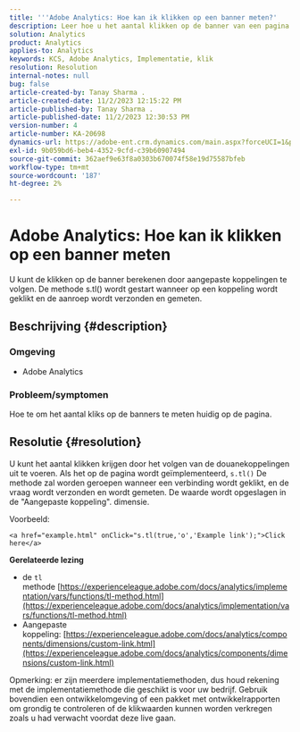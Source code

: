 ```yaml
---
title: '''Adobe Analytics: Hoe kan ik klikken op een banner meten?'
description: Leer hoe u het aantal klikken op de banner van een pagina meet.
solution: Analytics
product: Analytics
applies-to: Analytics
keywords: KCS, Adobe Analytics, Implementatie, klik
resolution: Resolution
internal-notes: null
bug: false
article-created-by: Tanay Sharma .
article-created-date: 11/2/2023 12:15:22 PM
article-published-by: Tanay Sharma .
article-published-date: 11/2/2023 12:30:53 PM
version-number: 4
article-number: KA-20698
dynamics-url: https://adobe-ent.crm.dynamics.com/main.aspx?forceUCI=1&pagetype=entityrecord&etn=knowledgearticle&id=498d7e79-7979-ee11-8179-6045bd006239
exl-id: 9b059bd6-beb4-4352-9cfd-c39b60907494
source-git-commit: 362aef9e63f8a0303b670074f58e19d75587bfeb
workflow-type: tm+mt
source-wordcount: '187'
ht-degree: 2%

---
```


# Adobe Analytics: Hoe kan ik klikken op een banner meten


U kunt de klikken op de banner berekenen door aangepaste koppelingen te volgen. De methode s.tl() wordt gestart wanneer op een koppeling wordt geklikt en de aanroep wordt verzonden en gemeten.

## Beschrijving {#description}


### Omgeving

- Adobe Analytics




### Probleem/symptomen 

Hoe te om het aantal kliks op de banners te meten huidig op de pagina.


## Resolutie {#resolution}


U kunt het aantal klikken krijgen door het volgen van de douanekoppelingen uit te voeren. Als het op de pagina wordt geïmplementeerd, `s.tl()` De methode zal worden geroepen wanneer een verbinding wordt geklikt, en de vraag wordt verzonden en wordt gemeten. De waarde wordt opgeslagen in de &quot;Aangepaste koppeling&quot;. dimensie.

Voorbeeld:


```
<a href="example.html" onClick="s.tl(true,'o','Example link');">Click here</a>
```


<b>Gerelateerde lezing</b>

- de `tl` methode [https://experienceleague.adobe.com/docs/analytics/implementation/vars/functions/tl-method.html](https://experienceleague.adobe.com/docs/analytics/implementation/vars/functions/tl-method.html)
- Aangepaste koppeling: [https://experienceleague.adobe.com/docs/analytics/components/dimensions/custom-link.html](https://experienceleague.adobe.com/docs/analytics/components/dimensions/custom-link.html)


Opmerking: er zijn meerdere implementatiemethoden, dus houd rekening met de implementatiemethode die geschikt is voor uw bedrijf. Gebruik bovendien een ontwikkelomgeving of een pakket met ontwikkelrapporten om grondig te controleren of de klikwaarden kunnen worden verkregen zoals u had verwacht voordat deze live gaan.
